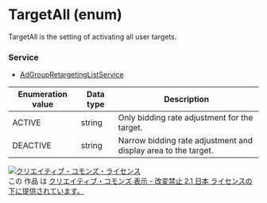 # TargetAll (enum)
TargetAll is the setting of activating all user targets.

### Service
+ [AdGroupRetargetingListService](./services/AdGroupRetargetingListService.md)

| Enumeration value | Data type | Description | 
|---|---|---|
| ACTIVE| string| Only bidding rate adjustment for the target. |
| DEACTIVE| string| Narrow bidding rate adjustment and display area to the target.|

<a rel="license" href="http://creativecommons.org/licenses/by-nd/2.1/jp/"><img alt="クリエイティブ・コモンズ・ライセンス" style="border-width:0" src="https://i.creativecommons.org/l/by-nd/2.1/jp/88x31.png" /></a><br />この 作品 は <a rel="license" href="http://creativecommons.org/licenses/by-nd/2.1/jp/">クリエイティブ・コモンズ 表示 - 改変禁止 2.1 日本 ライセンスの下に提供されています。</a>
